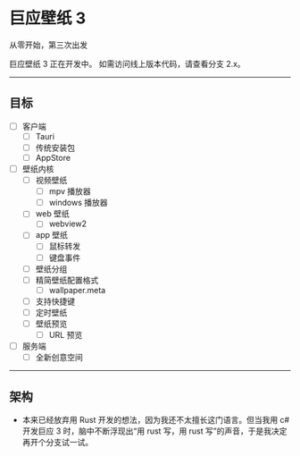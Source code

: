 # 巨应壁纸 3

从零开始，第三次出发

巨应壁纸 3 正在开发中。
如需访问线上版本代码，请查看分支 2.x。

---

## 目标

- [ ] 客户端
  - [ ] Tauri
  - [ ] 传统安装包
  - [ ] AppStore
- [ ] 壁纸内核
  - [ ] 视频壁纸
    - [ ] mpv 播放器
    - [ ] windows 播放器
  - [ ] web 壁纸
    - [ ] webview2
  - [ ] app 壁纸
    - [ ] 鼠标转发
    - [ ] 键盘事件
  - [ ] 壁纸分组
  - [ ] 精简壁纸配置格式
    - [ ] wallpaper.meta
  - [ ] 支持快捷键
  - [ ] 定时壁纸
  - [ ] 壁纸预览
    - [ ] URL 预览
- [ ] 服务端
  - [ ] 全新创意空间

---

## 架构

- 本来已经放弃用 Rust 开发的想法，因为我还不太擅长这门语言。但当我用 c#开发巨应 3 时，脑中不断浮现出“用 rust 写，用 rust 写”的声音，于是我决定再开个分支试一试。
